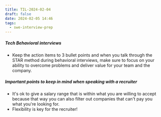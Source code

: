 ```yaml
---
title: TIL-2024-02-04
draft: false
date: 2024-02-05 14:46
tags:
  - swe-interview-prep
---
```

##### Tech Behavioral interviews
- Keep the action items to 3 bullet points and when you talk through the STAR method during behavioral interviews, make sure to focus on your ability to overcome problems and deliver value for your team and the company. 

##### Important points to keep in mind when speaking with a recruiter
- It's ok to give a salary range that is within what you are willing to accept because that way you can also filter out companies that can't pay you what you're looking for. 
- Flexibility is key for the recruiter!



